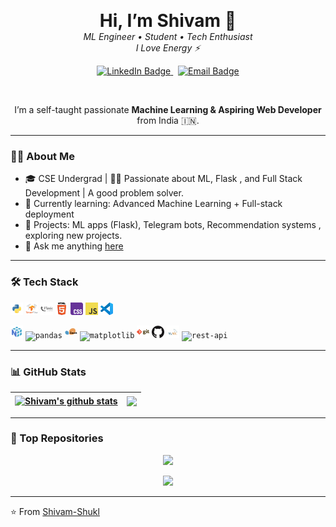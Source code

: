 <p align="center">
  <strong style="font-size:28px;">Hi, I’m Shivam 👋</strong><br/>
  <em>ML Engineer • Student • Tech Enthusiast</em><br/>
  <em>I Love Energy ⚡</em>
</p>

<p align="center">
  <a href="https://www.linkedin.com/in/shivam-shukla-a462b3223/" target="_blank" rel="noreferrer">
    <img src="https://img.shields.io/badge/LinkedIn-Connect-0A66C2?logo=linkedin&logoColor=white&style=for-the-badge" alt="LinkedIn Badge"/>
  </a>&nbsp;
  <a href="mailto:shivamshuklass661@gmail.com" target="_blank" rel="noreferrer">
    <img src="https://img.shields.io/badge/Email-Say%20Hi-D14836?logo=gmail&logoColor=white&style=for-the-badge" alt="Email Badge"/>
  </a>
</p>


<br/>

<p align="center">
  I’m a self-taught passionate <strong>Machine Learning & Aspiring Web Developer</strong> from India 🇮🇳.
</p>

---

### 👨‍💻 About Me

- 🎓 CSE Undergrad | 👨‍💻 Passionate about ML, Flask , and Full Stack Development | A good problem solver. 
- 🧠 Currently learning: Advanced Machine Learning + Full-stack deployment
- 🚀 Projects: ML apps (Flask), Telegram bots, Recommendation systems , exploring new projects.
- 💬 Ask me anything [here](https://github.com/Shivam-Shukl/Shivam-Shukl/issues)

---

### 🛠 Tech Stack

<code><img height="20" alt="python" src="https://raw.githubusercontent.com/github/explore/main/topics/python/python.png"></code>
<code><img height="20" alt="tensorflow" src="https://raw.githubusercontent.com/github/explore/main/topics/tensorflow/tensorflow.png"></code>
<code><img height="20" alt="flask" src="https://raw.githubusercontent.com/github/explore/main/topics/flask/flask.png"></code>
<code><img height="20" alt="html" src="https://raw.githubusercontent.com/github/explore/main/topics/html/html.png"></code>
<code><img height="20" alt="css" src="https://raw.githubusercontent.com/github/explore/main/topics/css/css.png"></code>
<code><img height="20" alt="javascript" src="https://raw.githubusercontent.com/github/explore/main/topics/javascript/javascript.png"></code>
<code><img height="20" alt="vscode" src="https://raw.githubusercontent.com/github/explore/main/topics/visual-studio-code/visual-studio-code.png"></code>

<!-- Updated tech stack -->
<code><img height="20" alt="numpy" src="https://raw.githubusercontent.com/github/explore/main/topics/numpy/numpy.png"></code>
<code><img height="20" alt="pandas" src="https://raw.githubusercontent.com/github/explore/main/topics/pandas/pandas.png"></code>
<code><img height="20" alt="scikit-learn" src="https://raw.githubusercontent.com/github/explore/main/topics/scikit-learn/scikit-learn.png"></code>
<code><img height="20" alt="matplotlib" src="https://raw.githubusercontent.com/github/explore/main/topics/matplotlib/matplotlib.png"></code>
<code><img height="20" alt="git" src="https://raw.githubusercontent.com/github/explore/main/topics/git/git.png"></code>
<code><img height="20" alt="github" src="https://raw.githubusercontent.com/github/explore/main/topics/github/github.png"></code>
<code><img height="20" alt="mysql" src="https://raw.githubusercontent.com/github/explore/main/topics/mysql/mysql.png"></code>
<code><img height="20" alt="rest-api" src="https://raw.githubusercontent.com/github/explore/main/topics/rest-api/rest-api.png"></code>

---

### 📊 GitHub Stats

| <a href="https://github.com/Shivam-Shukl"><img align="center" src="https://github-readme-stats.vercel.app/api?username=Shivam-Shukl&show_icons=true&include_all_commits=true&theme=buefy&hide_border=true" alt="Shivam's github stats" /></a> | <a href="https://github.com/Shivam-Shukl"><img align="center" src="https://github-readme-stats.vercel.app/api/top-langs/?username=Shivam-Shukl&layout=compact&theme=buefy&hide_border=true" /></a> |
| ------------- | ------------- |

---


### 📌 Top Repositories

<p align="center">
  <a href="https://github.com/Shivam-Shukl/200-Days-ML-Theory-Full-Stack-ML-Development-Challenge">
    <img src="https://github-readme-stats.vercel.app/api/pin/?username=Shivam-Shukl&repo=200-Days-ML-Theory-Full-Stack-ML-Development-Challenge&theme=buefy" />
  </a>
</p>

<p align="center">
  <a href="https://github.com/Shivam-Shukl/Tech_questions_Bot">
    <img src="https://github-readme-stats.vercel.app/api/pin/?username=Shivam-Shukl&repo=Tech_questions_Bot&theme=buefy" />
  </a>
</p>




---


⭐️ From [Shivam-Shukl](https://github.com/Shivam-Shukl)
